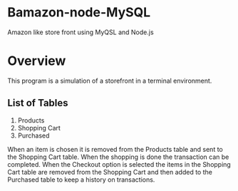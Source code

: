 # Bamazon-node-MySQL
Amazon like store front using MyQSL and Node.js

# Overview
This program is a simulation of a storefront in a terminal environment.

## List of Tables
1. Products
1. Shopping Cart
1. Purchased

When an item is chosen it is removed from the Products table and sent to the Shopping Cart table. When the shopping is done the transaction can be completed. When the Checkout option is selected the items in the Shopping Cart table are removed from the Shopping Cart and then added to the Purchased table to keep a history on transactions. 